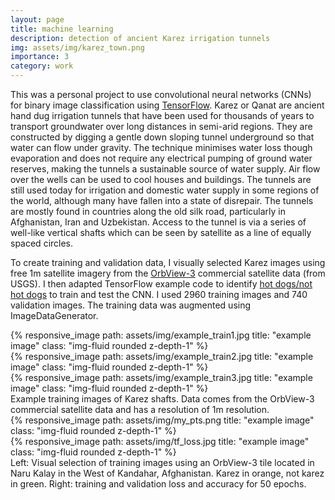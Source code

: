 ```yaml
---
layout: page
title: machine learning
description: detection of ancient Karez irrigation tunnels  
img: assets/img/karez_town.png
importance: 3
category: work
---
```

This was a personal project to use convolutional neural networks (CNNs) for binary image classification using [TensorFlow](https://www.tensorflow.org/). 
Karez or Qanat are ancient hand dug irrigation tunnels that have been used for thousands of years to transport groundwater over long distances in semi-arid regions. They are constructed by digging a gentle down sloping tunnel underground so that water can flow under gravity. The technique minimises water loss though evaporation and does not require any electrical pumping of ground water reserves, making the tunnels a sustainable source of water supply.   Air flow over the wells can be used to cool houses and buildings.
The tunnels are still used today for irrigation and domestic water supply in some regions of the world, although many have fallen into a state of disrepair. The tunnels are mostly found in countries along the old silk road, particularly in Afghanistan, Iran and Uzbekistan. 
Access to the tunnel is via a series of well-like vertical shafts which can be seen by satellite as a line of equally spaced circles. 

To create training and validation data, I visually selected Karez images using free 1m satellite imagery from the [OrbView-3](https://www.usgs.gov/centers/eros/science/usgs-eros-archive-commercial-satellites-orbview-3) commercial satellite data (from USGS). I then adapted TensorFlow example code to identify [hot dogs/not hot dogs](https://www.machinecurve.com/index.php/2020/10/20/tutorial-building-a-hot-dog-not-hot-dog-classifier-with-tensorflow-and-keras/) to train and test the CNN. I used 2960 training images and 740 validation images. The training data was augmented using ImageDataGenerator.



<div class="row">
    <div class="col-sm mt-3 mt-md-0">
        {% responsive_image path: assets/img/example_train1.jpg title: "example image" class: "img-fluid rounded z-depth-1" %}
    </div>
    <div class="col-sm mt-3 mt-md-0">
        {% responsive_image path: assets/img/example_train2.jpg title: "example image" class: "img-fluid rounded z-depth-1" %}
    </div> 
    <div class="col-sm mt-3 mt-md-0">
        {% responsive_image path: assets/img/example_train3.jpg title: "example image" class: "img-fluid rounded z-depth-1" %}
    </div>     
</div>
<div class="caption">
    Example training images of Karez shafts. Data comes from the OrbView-3 commercial satellite data and has a resolution of 1m resolution.      
</div>


<div class="row">
    <div class="col-sm mt-3 mt-md-0">
        {% responsive_image path: assets/img/my_pts.png title: "example image" class: "img-fluid rounded z-depth-1" %}
    </div>
    <div class="col-sm mt-3 mt-md-0">
        {% responsive_image path: assets/img/tf_loss.jpg title: "example image" class: "img-fluid rounded z-depth-1" %}
    </div>   
</div>
<div class="caption">
    Left: Visual selection of training images using an OrbView-3 tile located in Naru Kalay in the West of Kandahar, Afghanistan. Karez in orange, not karez in green. Right: training and validation loss and accuracy for 50 epochs. 









